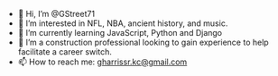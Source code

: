 - 👋 Hi, I’m @GStreet71
- 👀 I’m interested in NFL, NBA, ancient history, and music.
- 🌱 I’m currently learning JavaScript, Python and Django
- 💞️ I’m a construction professional looking to gain experience to help facilitate a career switch. 
- 📫 How to reach me: gharrissr.kc@gmail.com

<!---
GStreet71/GStreet71 is a ✨ special ✨ repository because its `README.md` (this file) appears on your GitHub profile.
You can click the Preview link to take a look at your changes.
--->
